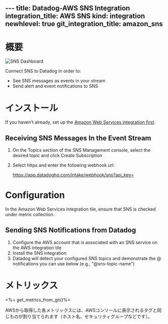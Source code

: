 --- title: Datadog-AWS SNS Integration integration_title: AWS SNS kind: integration newhlevel: true
git_integration_title: amazon_sns
---
# 概要

![SNS Dashboard](/static/images/snsdashboard.png)

Connect SNS to Datadog in order to:

* See SNS messages as events in your stream
* Send alert and event notifications to SNS

# インストール

If you haven't already, set up the [Amazon Web Services integration first](/integrations/aws).

## Receiving SNS Messages In the Event Stream

1.  On the Topics section of the SNS Management console, select the desired topic and click Create Subscription
1.  Select https and enter the following webhook url:

    https://app.datadoghq.com/intake/webhook/sns?api_key=<API KEY>

# Configuration

In the Amazon Web Services integration tile, ensure that SNS is checked under metric collection.

## Sending SNS Notifications from Datadog

1.  Configure the AWS account that is associated with an SNS service on the AWS integration tile
2.  Install the SNS integration
3.  Datadog will detect your configured SNS topics and demonstrate the @ notifications you can use below (e.g., "@sns-topic-name")


# メトリックス

<%= get_metrics_from_git()%> 

AWSから取得した各メトリックスには、AWSコンソールに表示されるタグと同じものが割り当てられます（ホスト名、セキュリティグループなどです）。
